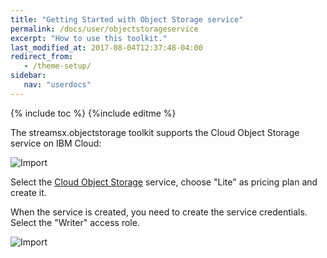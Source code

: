 ```yaml
---
title: "Getting Started with Object Storage service"
permalink: /docs/user/objectstorageservice
excerpt: "How to use this toolkit."
last_modified_at: 2017-08-04T12:37:48-04:00
redirect_from:
   - /theme-setup/
sidebar:
   nav: "userdocs"
---
```

{% include toc %}
{%include editme %}

The streamsx.objectstorage toolkit supports the Cloud Object Storage service on IBM Cloud:

![Import](/streamsx.objectstorage/doc/images/COS_lite.png)


Select the [Cloud Object Storage](https://console.bluemix.net/catalog/infrastructure/object-storage-group) service, choose "Lite" as pricing plan and create it.

When the service is created, you need to create the service credentials. Select the "Writer" access role.

![Import](/streamsx.objectstorage/doc/images/cos_service_credentials.png)


